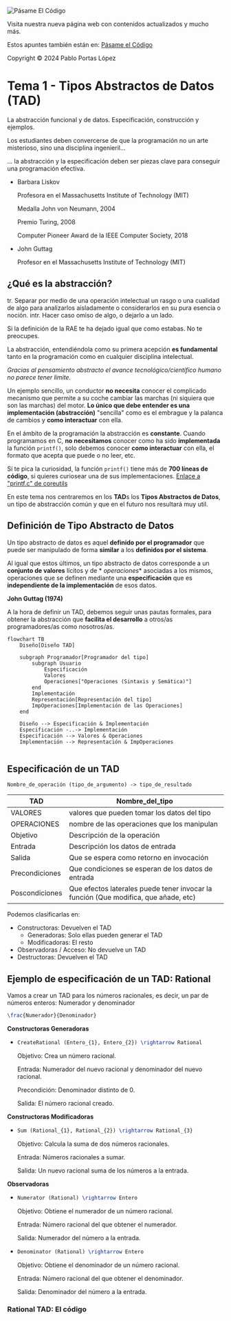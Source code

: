 <!--
SPDX-FileCopyrightText: 2024 Pablo Portas López <pablo.portas@udc.es>

SPDX-License-Identifier: CC-BY-NC-4.0
-->

<web-summary rel="tldr"/>

<procedure>

![Pásame El Código](https://pc.pablopl.dev/og.jpg)

Visita nuestra nueva página web con contenidos actualizados y mucho más.

Estos apuntes también están en: [Pásame el Código](https://pc.pablopl.dev/prodos/apuntes/t1-tipos-abstractos-de-datos-tad/)

</procedure>

<tip>Copyright © 2024 Pablo Portas López</tip>

# Tema 1 - Tipos Abstractos de Datos (TAD)

<tldr id="tldr">

La abstracción funcional y de datos. Especificación, construcción y ejemplos.

</tldr>

<note>

Los estudiantes deben convercerse de que la programación no un arte misterioso, sino una disciplina ingenieril...

... la abstracción y la especificación deben ser piezas clave para conseguir una programación efectiva.

- Barbara Liskov

  Profesora en el Massachusetts Institute of Technology (MIT)

  Medalla John von Neumann, 2004

  Premio Turing, 2008

  Computer Pioneer Award de la IEEE Computer Society, 2018

- John Guttag

  Profesor en el Massachusetts Institute of Technology (MIT)

</note>

## ¿Qué es la abstracción?

<procedure>
<title>Abstraer</title>
<step>
tr. Separar por medio de una operación intelectual un rasgo o una cualidad de algo para analizarlos aisladamente o
considerarlos en su pura esencia o noción.
</step>
<step>
intr. Hacer caso omiso de algo, o dejarlo a un lado.
</step>
</procedure>

<tip>Si la definición de la RAE te ha dejado igual que como estabas. No te preocupes.</tip>

La abstracción, entendiéndola como su primera acepción **es fundamental** tanto en la programación como en cualquier
disciplina intelectual.

_Gracias al pensamiento abstracto el avance tecnológico/científico humano no parece tener
límite._

Un ejemplo sencillo, un conductor **no necesita** conocer el complicado mecanismo que permite a su coche cambiar las
marchas (ni siquiera que son las marchas) del motor. **Lo único que debe entender es una implementación (abstracción)**
"sencilla" como es el embrague y la palanca de cambios y **como interactuar** con ella.

En el ámbito de la programación la abstracción es **constante**. Cuando programamos en C, **no necesitamos** conocer
como ha sido **implementada** la función ```printf()```, solo debemos conocer **como interactuar** con ella, el formato
que acepta que puede o no leer, etc.

<note>

Sí te pica la curiosidad, la función ```printf()``` tiene más de **700 líneas de código**, si quieres curiosear una de
sus
implementaciones. [Enlace a "printf.c" de coreutils](https://github.com/coreutils/coreutils/blob/master/src/printf.c)

</note>

En este tema nos centraremos en los **TAD**s los **Tipos Abstractos de Datos**, un tipo de abstracción común y que en el
futuro nos resultará muy util.

## Definición de Tipo Abstracto de Datos

<note>

Un tipo abstracto de datos es aquel **definido por el programador** que puede ser manipulado de forma **similar** a los
**definidos por el sistema**.

Al igual que estos últimos, un tipo abstracto de datos corresponde a un **conjunto de valores** lícitos y de *
*operaciones** asociadas a los mismos, operaciones que se definen mediante una **especificación** que es **independiente
de la implementación** de esos datos.

**John Guttag (1974)**

</note>

A la hora de definir un TAD, debemos seguir unas pautas formales, para obtener la abstracción que **facilita el
desarrollo** a otros/as programadores/as como nosotros/as.

```mermaid
flowchart TB
    Diseño[Diseño TAD]

    subgraph Programador[Programador del tipo]
        subgraph Usuario
            Especificación
            Valores
            Operaciones["Operaciones (Sintaxis y Semática)"]
        end
        Implementación
        Representación[Representación del tipo]
        ImpOperaciones[Implementación de las Operaciones]
    end

    Diseño --> Especificación & Implementación
    Especificación -..-> Implementación
    Especificación --> Valores & Operaciones
    Implementación --> Representación & ImpOperaciones


```

## Especificación de un TAD

```
Nombre_de_operación (tipo_de_argumento) -> tipo_de_resultado
```

| TAD            | Nombre_del_tipo                                                                     |
|----------------|-------------------------------------------------------------------------------------|
| VALORES        | valores que pueden tomar los datos del tipo                                         |
| OPERACIONES    | nombre de las operaciones que los manipulan                                         |
| Objetivo       | Descripción de la operación                                                         |
| Entrada        | Descripción los datos de entrada                                                    |
| Salida         | Que se espera como retorno en invocación                                            |
| Precondiciones | Que condiciones se esperan de los datos de entrada                                  |
| Poscondiciones | Que efectos laterales puede tener invocar la función (Que modifica, que añade, etc) |

Podemos clasificarlas en:

- Constructoras: Devuelven el TAD
    - Generadoras: Solo ellas pueden generar el TAD
    - Modificadoras: El resto
- Observadoras / Acceso: No devuelve un TAD
- Destructoras: Devuelven el TAD

## Ejemplo de especificación de un TAD: Rational

Vamos a crear un TAD para los números racionales, es decir, un par de números enteros: Numerador y denominador

```tex
\frac{Numerador}{Denominador}
```

**Constructoras Generadoras**

- ```tex
  CreateRational (Entero_{1}, Entero_{2}) \rightarrow Rational
  ```

  Objetivo: Crea un número racional.

  Entrada: Numerador del nuevo racional y denominador del nuevo racional.

  Precondición: Denominador distinto de 0.

  Salida: El número racional creado.

**Constructoras Modificadoras**

- ```tex
  Sum (Rational_{1}, Rational_{2}) \rightarrow Rational_{3}
  ```

  Objetivo: Calcula la suma de dos números racionales.

  Entrada: Números racionales a sumar.

  Salida: Un nuevo racional suma de los números a la entrada.

**Observadoras**

- ```tex
  Numerator (Rational) \rightarrow Entero
  ```

  Objetivo: Obtiene el numerador de un número racional.

  Entrada: Número racional del que obtener el numerador.

  Salida: Numerador del número a la entrada.

- ```tex
  Denominator (Rational) \rightarrow Entero
  ```

  Objetivo: Obtiene el denominador de un número racional.

  Entrada: Número racional del que obtener el denominador.

  Salida: Denominador del número a la entrada.

### Rational TAD: El código

<code-block lang="C" src="./Ejemplos/TAD_Rational/main.c" collapsible="true" collapsed-title="main.c"/>

<code-block lang="C" src="./Ejemplos/TAD_Rational/rational_pointer.c" collapsible="true" collapsed-title="rational_pointer.c"/>

<code-block lang="C" src="./Ejemplos/TAD_Rational/rational_pointer.h" collapsible="true" collapsed-title="rational_pointer.h"/>

<code-block lang="C" src="./Ejemplos/TAD_Rational/rational_struct.c" collapsible="true" collapsed-title="rational_struct.c"/>

<code-block lang="C" src="./Ejemplos/TAD_Rational/rational_struct.h" collapsible="true" collapsed-title="rational_struct.h"/>

<code-block lang="CMAKE" src="./Ejemplos/TAD_Rational/CMakeLists.txt" collapsible="true" collapsed-title="CMakeLists.txt"/>
